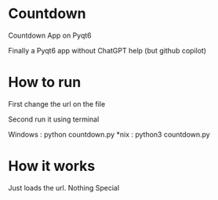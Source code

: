 # Countdown
Countdown App on Pyqt6

Finally a Pyqt6 app without ChatGPT help (but github copilot)

# How to run

First change the url on the file

Second run it using terminal

Windows : python countdown.py
*nix : python3 countdown.py

# How it works

Just loads the url. Nothing Special
